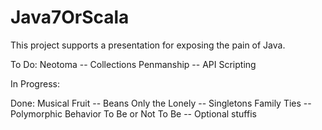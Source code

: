 Java7OrScala
============
This project supports a presentation for exposing the pain of Java.

To Do:
  Neotoma -- Collections
  Penmanship -- API Scripting

In Progress:

Done:
  Musical Fruit -- Beans
  Only the Lonely -- Singletons
  Family Ties -- Polymorphic Behavior
  To Be or Not To Be -- Optional stuffis


